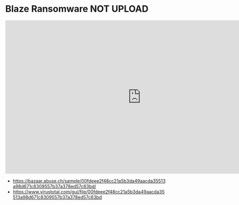 # Blaze Ransomware NOT UPLOAD

<iframe width="848" height="480" src="https://www.youtube.com/embed/" title="YouTube video player" frameborder="0" allow="accelerometer; autoplay; clipboard-write; encrypted-media; gyroscope; picture-in-picture" allowfullscreen></iframe>


* https://bazaar.abuse.ch/sample/00fdeee2f48cc21a5b3da49aacda35513a98d671c8309557b37a378ed57c63bd/
* https://www.virustotal.com/gui/file/00fdeee2f48cc21a5b3da49aacda35513a98d671c8309557b37a378ed57c63bd

